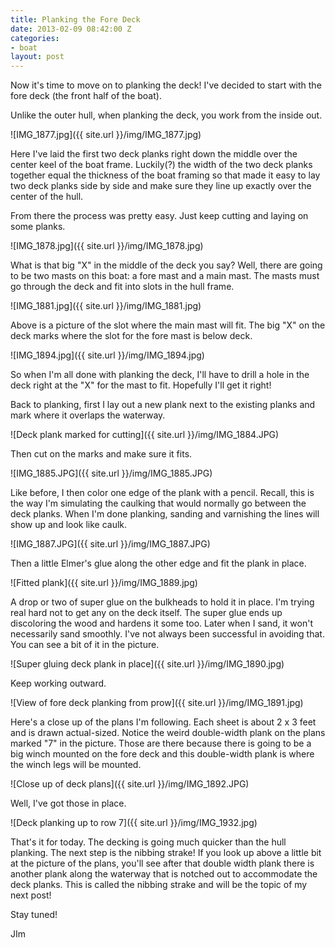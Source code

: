 ```yaml
---
title: Planking the Fore Deck
date: 2013-02-09 08:42:00 Z
categories:
- boat
layout: post
---
```


Now it's time to move on to planking the deck! I've decided to start with the fore deck (the front half of the boat). 

Unlike the outer hull, when planking the deck, you work from the inside out. 

![IMG_1877.jpg]({{ site.url }}/img/IMG_1877.jpg)

Here I've laid the first two deck planks right down the middle over the center keel of the boat frame. Luckily(?) the width of the two deck planks together equal the thickness of the boat framing so that made it easy to lay two deck planks side by side and make sure they line up exactly over the center of the hull. 

From there the process was pretty easy. Just keep cutting and laying on some planks. 

![IMG_1878.jpg]({{ site.url }}/img/IMG_1878.jpg)

What is that big "X" in the middle of the deck you say? Well, there are going to be two masts on this boat: a fore mast and a main mast. The masts must go through the deck and fit into slots in the hull frame. 

![IMG_1881.jpg]({{ site.url }}/img/IMG_1881.jpg)

Above is a picture of the slot where the main mast will fit. The big "X" on the deck marks where the slot for the fore mast is below deck. 

![IMG_1894.jpg]({{ site.url }}/img/IMG_1894.jpg)

So when I'm all done with planking the deck, I'll have to drill a hole in the deck right at the "X" for the mast to fit. Hopefully I'll get it right! 

Back to planking, first I lay out a new plank next to the existing planks and mark where it overlaps the waterway. 

![Deck plank marked for cutting]({{ site.url }}/img/IMG_1884.JPG)

Then cut on the marks and make sure it fits. 

![IMG_1885.JPG]({{ site.url }}/img/IMG_1885.JPG)

Like before, I then color one edge of the plank with a pencil. Recall, this is the way I'm simulating the caulking that would normally go between the deck planks. When I'm done planking, sanding and varnishing the lines will show up and look like caulk. 

![IMG_1887.JPG]({{ site.url }}/img/IMG_1887.JPG)

Then a little Elmer's glue along the other edge and fit the plank in place. 

![Fitted plank]({{ site.url }}/img/IMG_1889.jpg)

A drop or two of super glue on the bulkheads to hold it in place. I'm trying real hard not to get any on the deck itself. The super glue ends up discoloring the wood and hardens it some too. Later when I sand, it won't necessarily sand smoothly. I've not always been successful in avoiding that. You can see a bit of it in the picture. 

![Super gluing deck plank in place]({{ site.url }}/img/IMG_1890.jpg)

Keep working outward. 

![View of fore deck planking from prow]({{ site.url }}/img/IMG_1891.jpg)

Here's a close up of the plans I'm following. Each sheet is about 2 x 3 feet and is drawn actual-sized. Notice the weird double-width plank on the plans marked "7" in the picture. Those are there because there is going to be a big winch mounted on the fore deck and this double-width plank is where the winch legs will be mounted. 

![Close up of deck plans]({{ site.url }}/img/IMG_1892.JPG)

Well, I've got those in place. 

![Deck planking up to row 7]({{ site.url }}/img/IMG_1932.jpg)

That's it for today. The decking is going much quicker than the hull planking. The next step is the nibbing strake! If you look up above a little bit at the picture of the plans, you'll see after that double width plank there is another plank along the waterway that is notched out to accommodate the deck planks. This is called the nibbing strake and will be the topic of my next post! 

Stay tuned!

JIm
